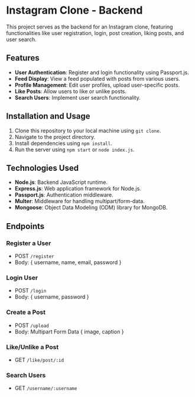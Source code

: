 # Instagram Clone - Backend

This project serves as the backend for an Instagram clone, featuring functionalities like user registration, login, post creation, liking posts, and user search.

## Features

- **User Authentication**: Register and login functionality using Passport.js.
- **Feed Display**: View a feed populated with posts from various users.
- **Profile Management**: Edit user profiles, upload user-specific posts.
- **Like Posts**: Allow users to like or unlike posts.
- **Search Users**: Implement user search functionality.

## Installation and Usage

1. Clone this repository to your local machine using `git clone`.
2. Navigate to the project directory.
3. Install dependencies using `npm install`.
4. Run the server using `npm start` or `node index.js`.

## Technologies Used

- **Node.js**: Backend JavaScript runtime.
- **Express.js**: Web application framework for Node.js.
- **Passport.js**: Authentication middleware.
- **Multer**: Middleware for handling multipart/form-data.
- **Mongoose**: Object Data Modeling (ODM) library for MongoDB.

## Endpoints

### Register a User
- POST `/register`
- Body: { username, name, email, password }

### Login User
- POST `/login`
- Body: { username, password }

### Create a Post
- POST `/upload`
- Body: Multipart Form Data { image, caption }

### Like/Unlike a Post
- GET `/like/post/:id`

### Search Users
- GET `/username/:username`

